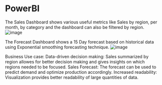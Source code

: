 # PowerBI
The Sales Dashboard shows various useful metrics like Sales by region, per month, by category and the dashboard can also be filtered by region.
![image](https://github.com/user-attachments/assets/65ad6eaa-d94c-48e5-8fb5-bfa9f816a4a4)

The Forecast Dashboard shows a 15 Day forecast based on historical data using Exponential smoothing forecasting technique. 
![image](https://github.com/user-attachments/assets/a82759c6-6cf6-4ab5-8fc5-a4ba047f04c8)

Business Use case:
Data-driven decision making: Sales summarized by region allowes for better decision making and gives insights on which regions needed to be focused.
Sales Forecast: The forecast can be used to predict demand and optimize production accordingly.
Increased readability: Visualization provides better readability of large quantities of data. 
